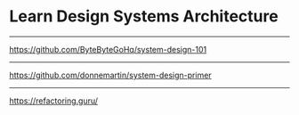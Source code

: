 # Learn Design Systems Architecture
---

https://github.com/ByteByteGoHq/system-design-101

---

https://github.com/donnemartin/system-design-primer

---

https://refactoring.guru/
